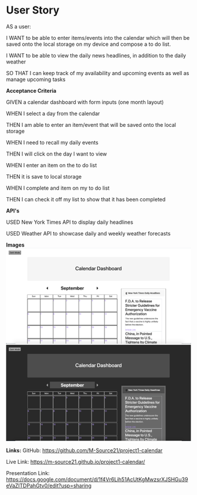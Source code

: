 # User Story 

AS a user:

I WANT to be able to enter items/events into the calendar which will then be saved onto the local storage on my device and compose a to do list.

I WANT to be able to view the daily news headlines, in addition to the daily weather

SO THAT I can keep track of my availability and upcoming events as well as manage upcoming tasks

<b>Acceptance Criteria</b>

GIVEN a calendar dashboard with form inputs (one month layout)


WHEN I select a day from the calendar 

THEN I am able to enter an item/event that will be saved onto the local storage


WHEN I need to recall my daily events 

THEN I will click on the day I want to view


WHEN I enter an item on the to do list

THEN it is save to local storage 


WHEN I complete and item on my to do list

THEN I can check it off my list to show that it has been completed

<b>API's</b>

USED New York Times API to display daily headlines

USED Weather API to showcase daily and weekly weather forecasts


<b>Images</b>
![light mode](Assets/lightmode.png)
![dark mode](Assets/darkmode.png)

<b>Links:</b>
GitHub: https://github.com/M-Source21/project1-calendar 

Live Link: https://m-source21.github.io/project1-calendar/ 

Presentation Link: https://docs.google.com/document/d/1f4Vr6Lih51AcUtKgMwzsrXJSHGu39eVaZITDPahGtv0/edit?usp=sharing